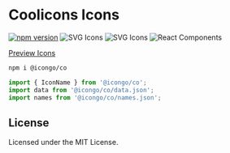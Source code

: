 Coolicons Icons
===

[![npm version](https://img.shields.io/npm/v/@icongo/co.svg)](https://www.npmjs.com/package/@icongo/co)
![SVG Icons](https://shields.io/badge/SVG-icons-green?logo=svg&style=flat)
![SVG Icons](https://shields.io/badge/TypeScript-Support-green?logo=TypeScript&style=flat)
![React Components](https://shields.io/badge/React-components-green?logo=react&style=flat)

[Preview Icons](http://icongo.github.io/#/icons/co)

```bash
npm i @icongo/co
```

```jsx
import { IconName } from '@icongo/co';
import data from '@icongo/co/data.json';
import names from '@icongo/co/names.json';
```

## License

Licensed under the MIT License.